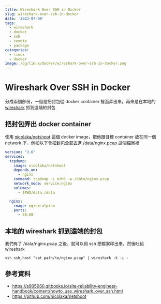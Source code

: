 ```yaml
---
title: Wireshark Over SSH in Docker
slug: wireshark-over-ssh-in-docker
date: '2023-07-09'
tags:
  - wireshark
  - docker
  - ssh
  - remote
  - package
categories:
  - linux
  - docker
image: /og/linux/docker/wireshark-over-ssh-in-docker.png
---
```


# Wireshark Over SSH in Docker

分成兩個部份，一個是把封包從 docker container 裡面弄出來，再來是在本地的 [wireshark](https://zh.wikipedia.org/zh-tw/Wireshark) 抓到遠端的封包

## 把封包弄出 docker container
使用 [nicolaka/netshoot](https://github.com/nicolaka/netshoot) 這個 docker image，把他跟目標 container 放在同一個 network 下，例如以下會把封包全部丟進 /data/nginx.pcap 這個檔案裡
```yaml
version: "3.6"
services:
  tcpdump:
    image: nicolaka/netshoot
    depends_on:
      - nginx
    command: tcpdump -i eth0 -w /data/nginx.pcap
    network_mode: service:nginx
    volumes:
      - $PWD/data:/data

  nginx:
    image: nginx:alpine
    ports:
      - 80:80
```

## 本地的 wireshark 抓到遠端的封包
我們有了 /data/nginx.pcap 之後，就可以用 ssh 把檔案印出來，然後吐給 wireshark
```
ssh ssh_host "cat path/to/nginx.pcap" | wireshark -k -i -
```

## 參考資料
* https://s905060.gitbooks.io/site-reliability-engineer-handbook/content/howto_use_wireshark_over_ssh.html
* https://github.com/nicolaka/netshoot
